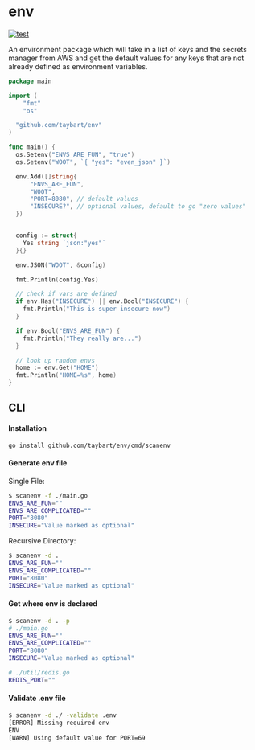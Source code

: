 # env

[![test](https://github.com/taybart/env/actions/workflows/test.yaml/badge.svg)](https://github.com/taybart/env/actions/workflows/test.yaml)

An environment package which will take in a list of keys and the secrets manager from AWS and get the default values for any keys that are not already defined as environment variables.

```go
package main

import (
	"fmt"
	"os"

  "github.com/taybart/env"
)

func main() {
  os.Setenv("ENVS_ARE_FUN", "true")
  os.Setenv("WOOT", `{ "yes": "even_json" }`)

  env.Add([]string{
      "ENVS_ARE_FUN",
      "WOOT",
      "PORT=8080", // default values
      "INSECURE?", // optional values, default to go "zero values"
  })


  config := struct{
    Yes string `json:"yes"`
  }{}

  env.JSON("WOOT", &config)

  fmt.Println(config.Yes)

  // check if vars are defined
  if env.Has("INSECURE") || env.Bool("INSECURE") {
    fmt.Println("This is super insecure now")
  }

  if env.Bool("ENVS_ARE_FUN") {
    fmt.Println("They really are...")
  }

  // look up random envs
  home := env.Get("HOME")
  fmt.Println("HOME=%s", home)
}
```

## CLI

#### Installation

`go install github.com/taybart/env/cmd/scanenv`

#### Generate env file

Single File:

```sh
$ scanenv -f ./main.go
ENVS_ARE_FUN=""
ENVS_ARE_COMPLICATED=""
PORT="8080"
INSECURE="Value marked as optional"
```

Recursive Directory:

```sh
$ scanenv -d .
ENVS_ARE_FUN=""
ENVS_ARE_COMPLICATED=""
PORT="8080"
INSECURE="Value marked as optional"
```

#### Get where env is declared

```sh
$ scanenv -d . -p
# ./main.go
ENVS_ARE_FUN=""
ENVS_ARE_COMPLICATED=""
PORT="8080"
INSECURE="Value marked as optional"

# ./util/redis.go
REDIS_PORT=""
```

#### Validate .env file

```sh
$ scanenv -d ./ -validate .env
[ERROR] Missing required env
ENV
[WARN] Using default value for PORT=69
```
